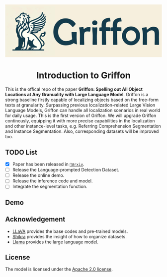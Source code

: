 <!-- # 🦖 DETVAVA -->
![](./logo.jpg)

<div align="center">

# Introduction to Griffon

</div>

This is the offical repo of the paper **Griffon: Spelling out All Object Locations at Any Granuality with Large Language Model**. Griffon is a strong baseline firstly capable of localizing objects based on the free-form texts at granularity. Surpassing previous localization-related Large Vision Language Models, Griffon can handle all localization scenarios in real world for daily usage. This is the first version of Griffon. We will upgrade Griffon continously, equipping it with more precise capabilities in the localization and other instance-level tasks, e.g. Referring Comprehension Segmentation and Instance Segmentation. Also, corresponding datasets will be improved too.

## TODO List
- [x] Paper has been released in [`📕Arxiv`]().
- [ ] Release the Language-prompted Detection Dataset.
- [ ] Release the online demo.
- [ ] Release the inference code and model.
- [ ] Integrate the segmentation function.

## Demo

## Acknowledgement

- [LLaVA](https://github.com/haotian-liu/LLaVA/tree/main) provides the base codes and pre-trained models.
- [Shikra](https://github.com/shikras/shikra) provides the insight of how to organize datasets.
- [Llama](https://github.com/facebookresearch/llama) provides the large language model.

## License

The model is licensed under the [Apache 2.0 license](LICENSE).
